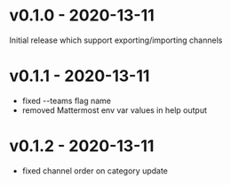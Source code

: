 
# v0.1.0 - 2020-13-11

Initial release which support exporting/importing channels

# v0.1.1 - 2020-13-11

* fixed --teams flag name
* removed Mattermost env var values in help output

# v0.1.2 - 2020-13-11

* fixed channel order on category update
